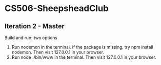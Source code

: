 # CS506-SheepsheadClub

## Iteration 2 - Master

Build and run: two options

1. Run nodemon in the terminal. If the package is missing, try npm install nodemon. Then visit 127.0.0.1 in your browser.
2. Run node ./bin/www in the terminal. Then visit 127.0.0.1 in your browser.
